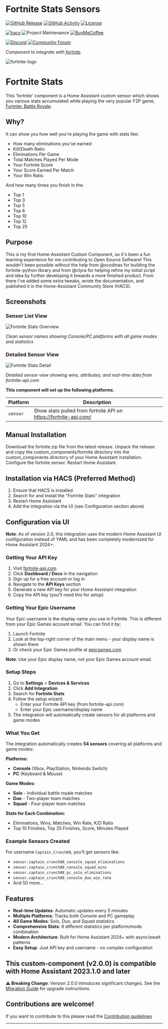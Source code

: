 # Fortnite Stats Sensors

[![GitHub Release][releases-shield]][releases]
[![GitHub Activity][commits-shield]][commits]
[![License][license-shield]](LICENSE)

[![hacs][hacsbadge]][hacs]
![Project Maintenance][maintenance-shield]
[![BuyMeCoffee][buymecoffeebadge]][buymecoffee]

[![Discord][discord-shield]][discord]
[![Community Forum][forum-shield]][forum]

_Component to integrate with [fortnite][fortnite]._

![fortnite-logo][fortnite-logo-img]

# Fortnite Stats

This 'fortnite' component is a Home Assistant custom sensor which shows you various stats accumulated while playing the very popular F2P game, [Fortnite: Battle Royale](https://www.epicgames.com/fortnite/en-US/home). 

## Why?

It can show you how well you're playing the game with stats like:
- How many eliminations you've earned
- Kill/Death Ratio
- Eliminations Per Game
- Total Matches Played Per Mode
- Your Fortnite Score
- Your Score Earned Per Match
- Your Win Ratio

And how many times you finish in the:
- Top 1
- Top 3
- Top 5
- Top 6
- Top 10
- Top 12
- Top 25

## Purpose

This is my first Home-Assistant Custom Component, so it's been a fun learning experience for me contributing to Open Source Software! This wouldn't been possible without the help from @xcodinas for building the fortnite-python library and from @clyra for helping refine my initial script and idea by further developing it towards a more finished product. From there I've added some extra tweaks, wrote the documentation, and published it in the Home-Assistant Community Store (HACS).

## Screenshots

### Sensor List View
![Fortnite Stats Overview](custom_components/fortnite/docs/Fortnite-Stats-Overview-Screenshot.png)

*Clean sensor names showing Console/PC platforms with all game modes and statistics*

### Detailed Sensor View
![Fortnite Stats Detail](custom_components/fortnite/docs/Fortnite-Stats-Detail-Screenshot.png)

*Detailed sensor view showing wins, attributes, and real-time data from fortnite-api.com*

**This component will set up the following platforms.**

Platform | Description
-- | --
`sensor` | Show stats pulled from fortnite API on https://fortnite-api.com/

## Manual Installation

Download the fortnite.zip file from the latest release.
Unpack the release and copy the custom_components/fortnite directory into the custom_components directory of your Home Assistant installation.
Configure the fortnite sensor.
Restart Home Assistant.

## Installation via HACS (Preferred Method)
1. Ensure that HACS is installed
2. Search for and install the "Fortnite Stats" integration
3. Restart Home Assistant
4. Add the integration via the UI (see Configuration section above)

## Configuration via UI

**Note**: As of version 2.0, this integration uses the modern Home Assistant UI configuration instead of YAML and has been completely modernized for Home Assistant 2024+.

### Getting Your API Key

1. Visit [fortnite-api.com](https://fortnite-api.com/)
2. Click **Dashboard / Docs** in the navigation
3. Sign up for a free account or log in
4. Navigate to the **API Keys** section
5. Generate a new API key for your Home Assistant integration
6. Copy the API key (you'll need this for setup)

### Getting Your Epic Username

Your Epic username is the display name you use in Fortnite. This is different from your Epic Games account email. You can find it by:

1. Launch Fortnite
2. Look at the top-right corner of the main menu - your display name is shown there
3. Or check your Epic Games profile at [epicgames.com](https://www.epicgames.com/account/personal)

**Note**: Use your Epic display name, not your Epic Games account email.

### Setup Steps

1. Go to **Settings** > **Devices & Services**
2. Click **Add Integration**
3. Search for **Fortnite Stats**
4. Follow the setup wizard:
   - Enter your Fortnite API key (from fortnite-api.com)
   - Enter your Epic username/display name
5. The integration will automatically create sensors for all platforms and game modes

### What You Get

The integration automatically creates **54 sensors** covering all platforms and game modes:

**Platforms:**
- **Console** (Xbox, PlayStation, Nintendo Switch)
- **PC** (Keyboard & Mouse)

**Game Modes:**
- **Solo** - Individual battle royale matches
- **Duo** - Two-player team matches  
- **Squad** - Four-player team matches

**Stats for Each Combination:**
- Eliminations, Wins, Matches, Win Rate, K/D Ratio
- Top 10 Finishes, Top 25 Finishes, Score, Minutes Played

### Example Sensors Created

For username `Captain_Crunch88`, you'll get sensors like:
- `sensor.captain_crunch88_console_squad_eliminations`
- `sensor.captain_crunch88_console_squad_wins`
- `sensor.captain_crunch88_pc_solo_eliminations`
- `sensor.captain_crunch88_console_duo_win_rate`
- And 50 more...


## Features

- **Real-time Updates**: Automatic updates every 5 minutes
- **Multiple Platforms**: Tracks both Console and PC gameplay
- **All Game Modes**: Solo, Duo, and Squad statistics
- **Comprehensive Stats**: 9 different statistics per platform/mode combination
- **Modern Architecture**: Built for Home Assistant 2024+ with async/await patterns
- **Easy Setup**: Just API key and username - no complex configuration

## This custom-component (v2.0.0) is compatible with Home Assistant 2023.1.0 and later

**⚠️ Breaking Change**: Version 2.0.0 introduces significant changes. See the [Migration Guide](MIGRATION_GUIDE.md) for upgrade instructions.

## Contributions are welcome!

If you want to contribute to this please read the [Contribution guidelines](CONTRIBUTING.md)

***

[fortnite]: https://github.com/michaellunzer/Home-Assistant-Custom-Component-Fortnite
[buymecoffee]: https://www.buymeacoffee.com/michaellunzer
[buymecoffeebadge]: https://img.shields.io/badge/buy%20me%20a%20coffee-donate-yellow.svg?style=for-the-badge
[commits-shield]: https://img.shields.io/github/commit-activity/y/michaellunzer/Home-Assistant-Custom-Component-Fortnite.svg?style=for-the-badge
[commits]: https://github.com/michaellunzer/Home-Assistant-Custom-Component-Fortnite/commit/master
[hacs]: https://github.com/custom-components/hacs
[hacsbadge]: https://img.shields.io/badge/HACS-Custom-orange.svg?style=for-the-badge
[discord]: https://discord.gg/Qa5fW2R
[discord-shield]: https://img.shields.io/discord/330944238910963714.svg?style=for-the-badge
[fortnite-logo-img]: custom_components/fortnite/docs/fortnite-logo.png
[forum-shield]: https://img.shields.io/badge/community-forum-brightgreen.svg?style=for-the-badge
[forum]: https://community.home-assistant.io/
[license-shield]: https://img.shields.io/github/license/michaellunzer/Home-Assistant-Custom-Component-Fortnite.svg?style=for-the-badge
[maintenance-shield]: https://img.shields.io/badge/maintainer-Michael%20Lunzer%20%40michaellunzer-blue.svg?style=for-the-badge
[releases-shield]: https://img.shields.io/github/release/michaellunzer/Home-Assistant-Custom-Component-Fortnite.svg?style=for-the-badge
[releases]: https://github.com/michaellunzer/Home-Assistant-Custom-Component-Fortnite/releases
